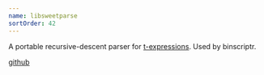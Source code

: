 ```yaml
---
name: libsweetparse
sortOrder: 42
---
```


A portable recursive-descent parser for
[t-expressions](http://readable.sourceforge.net/).
Used by binscriptr.

[github](https://github.com/Adjective-Object/libsweetparse)
